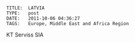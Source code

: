     
    TITLE: 	LATVIA	
    TYPE: 	post	
    DATE: 	2011-10-06 04:36:27	
    TAGS: 	Europe, Middle East and Africa Region	




KT Serviss SIA



